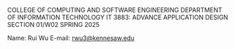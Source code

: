 COLLEGE OF COMPUTING AND SOFTWARE ENGINEERING
DEPARTMENT OF INFORMATION TECHNOLOGY
IT 3883: ADVANCE APPLICATION DESIGN SECTION 01/W02
SPRING 2025

Name: Rui Wu
E-mail: rwu3@kennesaw.edu

